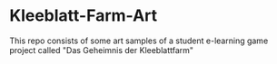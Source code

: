 # Kleeblatt-Farm-Art
This repo consists of some art samples of a student e-learning game project called "Das Geheimnis der Kleeblattfarm"
